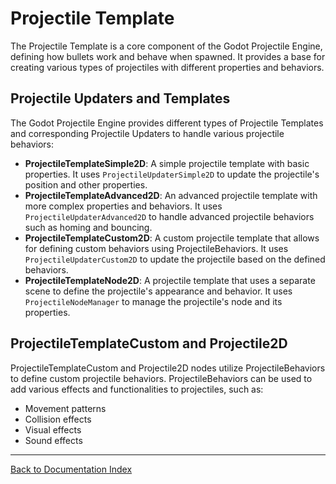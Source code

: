 # Projectile Template
The Projectile Template is a core component of the Godot Projectile Engine, defining how bullets work and behave when spawned. It provides a base for creating various types of projectiles with different properties and behaviors.
## Projectile Updaters and Templates
The Godot Projectile Engine provides different types of Projectile Templates and corresponding Projectile Updaters to handle various projectile behaviors:
- **ProjectileTemplateSimple2D**: A simple projectile template with basic properties. It uses `ProjectileUpdaterSimple2D` to update the projectile's position and other properties.
- **ProjectileTemplateAdvanced2D**: An advanced projectile template with more complex properties and behaviors. It uses `ProjectileUpdaterAdvanced2D` to handle advanced projectile behaviors such as homing and bouncing.
- **ProjectileTemplateCustom2D**: A custom projectile template that allows for defining custom behaviors using ProjectileBehaviors. It uses `ProjectileUpdaterCustom2D` to update the projectile based on the defined behaviors.
- **ProjectileTemplateNode2D**: A projectile template that uses a separate scene to define the projectile's appearance and behavior. It uses `ProjectileNodeManager` to manage the projectile's node and its properties.
## ProjectileTemplateCustom and Projectile2D
ProjectileTemplateCustom and Projectile2D nodes utilize ProjectileBehaviors to define custom projectile behaviors. ProjectileBehaviors can be used to add various effects and functionalities to projectiles, such as:
- Movement patterns
- Collision effects
- Visual effects
- Sound effects
---
[Back to Documentation Index](_sidebar.md)
